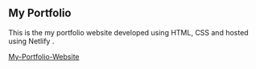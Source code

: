 ## My Portfolio

This is the my portfolio website developed using HTML, CSS and  hosted using Netlify .

[My-Portfolio-Website](https://portfolio-amanjain.netlify.app/)
